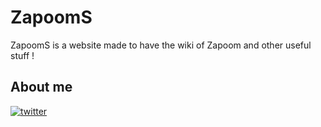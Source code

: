 # ZapoomS

ZapoomS is a website made to have the wiki of Zapoom and other useful stuff !

## About me
[![twitter](https://img.shields.io/badge/twitter-1DA1F2?style=for-the-badge&logo=twitter&logoColor=white)](https://twitter.com/@moonyoff)
